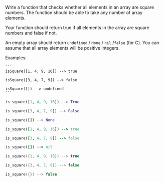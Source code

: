 Write a function that checks whether all elements in an array are square numbers. The function should be able to take any number of array elements.

Your function should return true if all elements in the array are square numbers and false if not.

An empty array should return `undefined` / `None` / `nil` /`false` (for C).
You can assume that all array elements will be positive integers.

Examples:

~~~if:coffeescript,javascript
```
isSquare([1, 4, 9, 16]) --> true

isSquare([3, 4, 7, 9]) --> false

isSquare([]) --> undefined
```
~~~

```python
is_square([1, 4, 9, 16]) --> True

is_square([3, 4, 7, 9]) --> False

is_square([]) --> None
```

```ruby
is_square([1, 4, 9, 16]) --> true

is_square([3, 4, 7, 9]) --> false

is_square([]) --> nil
```

```c
is_square({1, 4, 9, 16}) --> true

is_square({3, 4, 7, 9}) --> false

is_square({}) --> false
```